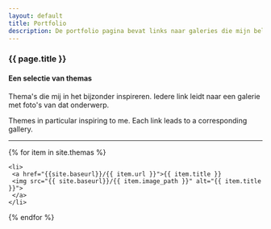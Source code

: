```yaml
---
layout: default
title: Portfolio
description: De portfolio pagina bevat links naar galeries die mijn belangrijkste thema's bevattten. The portfolio page contains links to the main galleries.
---
```


<h3 class="portfolio-header">{{ page.title }}</h3>

<section class="portfolio-container">

  <h4>Een selectie van themas</h4>

   <p>Thema&apos;s die mij in het bijzonder inspireren. Iedere link leidt naar een galerie met foto's van dat onderwerp.</p>
   <p>
     Themes in particular inspiring to me. Each link leads to a corresponding gallery.
   </p>

   <hr>
   
   {% for item in site.themas %}

    <li>
     <a href="{{site.baseurl}}/{{ item.url }}">{{ item.title }}
     <img src="{{ site.baseurl}}/{{ item.image_path }}" alt="{{ item.title }}">
     </a>
    </li>

   {% endfor %}

</section>
